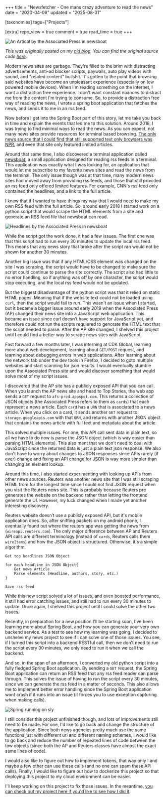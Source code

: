 +++
title = "Newsfetcher - One mans crazy adventure to read the news"
date = "2020-04-09"
updated = "2025-08-31"

[taxonomies]
tags=["Projects"]

[extra]
repo_view = true
comment = true
read_time = true
+++

![An Artical by the Associated Press in `newsboat`](https://sjc1.vultrobjects.com/apaxq-blog/2020/newsfetcher/artical.png)

*This was originally posted on my [old blog](https://github.com/apaxq/oldblog). You can find the original source code [here](https://github.com/apaxq/oldblog/blob/master/content/blog/newsfetcher/index.md).*

Modern news sites are garbage. They're filled to the brim with distracting advertisements, anti-ad blocker scripts, paywalls, auto play videos with sound, and "related content" bullshit. It's gotten to the point that browsing said websites have become an unpleasant experience (especially on low powered mobile devices). When I'm reading something on the internet, I want a distraction free experience. I don't want constant nuances to distract me from the content I'm trying to consume. So, to provide a distraction free way of reading the news, I wrote a spring boot application that fetches the news, and sends it to me in an rss feed.

Now before I get into the Spring Boot part of this story, let me take you back in time and explain the events that led me to this solution. Around 2018, I was trying to find minimal ways to read the news. As you can expect, not many news sites provide resources for terminal based browsing. [The only news source that I could find that still supported text only browsers was NPR](https://text.npr.org/), and even that site only featured limited articles.

Around that same time, I also discovered a terminal application called [newsboat](https://newsboat.org/), a small application designed for reading rss feeds in a terminal. This application was exactly what I was looking for, an application that would let me subscribe to my favorite news sites and read the news from the terminal. The only issue though was at that time, many modern news sites had moved away from providing rss feeds, and those that still provided an rss feed only offered limited features. For example, CNN's rss feed only contained the headlines, and a link to the full article.

I knew that if I wanted to have things my way that I would need to make my own RSS feed with the full article. So, around early 2018 I started work on a python script that would scrape the HTML elements from a site and generate an RSS feed file that newsboat can read.

![Headlines by the Associated Press in `newsboat`](https://sjc1.vultrobjects.com/apaxq-blog/2020/newsfetcher/feed.png)

While the script got the work done, it had a few issues. The first one was that this script had to run every 30 minutes to update the local rss feed. This means that any news story that broke after the script ran would not be shown for another 30 minutes.

Another big issue was that if any HTML/CSS element was changed on the site I was scraping, the script would have to be changed to make sure the script could continue to parse the site correctly. The script also had little to no error handling, so if anything was off by one character, the script would stop executing, and the local rss feed would not be updated.

But the biggest disadvantage of the python script was that it relied on static HTML pages. Meaning that if the website text could not be loaded using `curl`, then the script would fail to run. This wasn't an issue when I started, but it became a bigger issue around early 2019 when the Associated Press (AP) changed their news site into a JavaScript web application. This became an issue since curl doesn't have support for JavaScript yet, and therefore could not run the scripts requiered to genorate the HTML text that the script needed to parse. After the AP site changed, I shelved this project until I could find a better way to scrape news sites with JavaScript.

Fast forward a few months later, I was interning at CDK Global, learning more about web development, learning about `GET/POST` request, and learning about debugging errors in web applications. After learning about the network tab under the dev tools in Firefox, I decided to goto multiple websites and start scanning for json results. I would eventually stumble upon the Associated Press site and would discover something that would solve most of my script issues.

I discovered that the AP site has a publicly exposed API that you can call. When you launch the AP news site and head to Top Stories, the web app sends a `GET` request to `afs-prod.appspot.com`. This returns a collection of JSON objects (the Associated Press refers to them as `cards`) that each represent a news article. Each `card` has a `URN` that is associated to a news article. When you click on a card, it sends another `GET` request to `storage.googleapis.com` with that `URN`, and returns with another JSON object that contains the news article with full text and metadata about the article.

This solved multiple issues. For one, this API call sent data in plain text, so all we have to do now is parse the JSON object (which is way easier than parsing HTML elements). This also ment that we don't need to deal with JavaScript since the returned data is just a plain text json response. We also don't have to worry about changes to JSON responses since APIs rarely (if ever) change and fixing an API change for JSON is way more simpler than changing an element lookup.

Around this time, I also started experimenting with looking up APIs from other news sources. Reuters was another news site that I was still scraping HTML from for the longest time since I could not find JSON request when you visit the Reuters news site. This is probably because Reuters pre generates the website on the backend rather than letting the frontend generate the UI. However, my luck changed when I made yet another interesting discovery.

Reuters website doesn’t use a publicly exposed API, but it's mobile application does. So, after sniffing packets on my android phone, I eventually found out where the reuters app was getting the news from (`wireapi.reuters.com`). The only major difference between AP and Reuters API calls are different terminology (instead of `cards`, Reuters calls them `wireItems`) and how the JSON object is structured. Otherwise, it's a simple algorithm.

```
Get top headlines JSON Object

for each headline in JSON Object{
    Get news Article
	Parse elements (Headline, authors, story, etc.)
}

Save rss feed
```

While this new script solved a lot of issues, and even boosted performance, it still had error catching issues, and still had to run every 30 minutes to update. Once again, I shelved this project until I could solve the other two issues.

Recently, in preparation for a new position I'll be starting soon, I've been learning more about Spring Boot, and how you can generate your very own backend service. As a test to see how my learning was going, I decided to unshelve my news project to see if I can solve one of those issues. You see, if I turned this script into a backend RESTful call, then we don't need to run the script every 30 minutes, we only need to run it when we call the backend.

And so, in the span of an afternoon, I converted my old python script into a fully fledged Spring Boot application. By sending a `GET` request, the Spring Boot application can return an RSS feed that any rss feed reader can parse through. This solves the issue of having to run the script every 30 minutes, since we can generate the rss feed in a matter of seconds. This also allows me to implement better error handling since the Spring Boot application wont crash if it runs into an issue (it forces you to use exception capturing when making calls).

![Spring running on `sly`](https://sjc1.vultrobjects.com/apaxq-blog/2020/newsfetcher/spring.png)

I still consider this project unfinished though, and lots of improvements still need to be made. For one, I'd like to go back and change the structure of the application. Since both news agencies pretty much use the same functions just with different url and different naming schemes, I would like to go back and reduce the number of repeated lines of code between the tow objects (since both the AP and Reuters classes have almost the exact same lines of code).

I would also like to figure out how to implement tokens, that way only I and maybe a few other can use these calls (and no one can spam these API calls). Finally, I would like to figure out how to dockerize this project so that deploying this project to my cloud environment can be easier.

I'll keep working on this project to fix those issues. In the meantime, [you can check out my project here if you'd like to see how I did it](https://gitlab.com/paustin/newsfetcher).